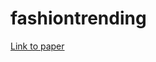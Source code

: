 # fashiontrending
[Link to paper](https://d1b10bmlvqabco.cloudfront.net/attach/i7qo64y8kngbv/hbtlwqcji8e3c9/ialzqetegw5b/TrendingFashion_Final_Paper.pdf)
